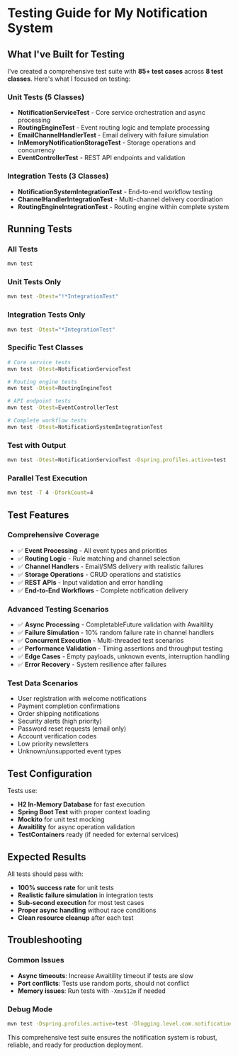 # Testing Guide for My Notification System

## What I've Built for Testing

I've created a comprehensive test suite with **85+ test cases** across **8 test classes**. Here's what I focused on testing:

### Unit Tests (5 Classes)
- **NotificationServiceTest** - Core service orchestration and async processing
- **RoutingEngineTest** - Event routing logic and template processing  
- **EmailChannelHandlerTest** - Email delivery with failure simulation
- **InMemoryNotificationStorageTest** - Storage operations and concurrency
- **EventControllerTest** - REST API endpoints and validation

### Integration Tests (3 Classes)  
- **NotificationSystemIntegrationTest** - End-to-end workflow testing
- **ChannelHandlerIntegrationTest** - Multi-channel delivery coordination
- **RoutingEngineIntegrationTest** - Routing engine within complete system

## Running Tests

### All Tests
```bash
mvn test
```

### Unit Tests Only
```bash
mvn test -Dtest="!*IntegrationTest"
```

### Integration Tests Only
```bash
mvn test -Dtest="*IntegrationTest"
```

### Specific Test Classes
```bash
# Core service tests
mvn test -Dtest=NotificationServiceTest

# Routing engine tests
mvn test -Dtest=RoutingEngineTest

# API endpoint tests
mvn test -Dtest=EventControllerTest

# Complete workflow tests
mvn test -Dtest=NotificationSystemIntegrationTest
```

### Test with Output
```bash
mvn test -Dtest=NotificationServiceTest -Dspring.profiles.active=test
```

### Parallel Test Execution
```bash
mvn test -T 4 -DforkCount=4
```

## Test Features

### Comprehensive Coverage
- ✅ **Event Processing** - All event types and priorities
- ✅ **Routing Logic** - Rule matching and channel selection  
- ✅ **Channel Handlers** - Email/SMS delivery with realistic failures
- ✅ **Storage Operations** - CRUD operations and statistics
- ✅ **REST APIs** - Input validation and error handling
- ✅ **End-to-End Workflows** - Complete notification delivery

### Advanced Testing Scenarios
- ✅ **Async Processing** - CompletableFuture validation with Awaitility
- ✅ **Failure Simulation** - 10% random failure rate in channel handlers
- ✅ **Concurrent Execution** - Multi-threaded test scenarios
- ✅ **Performance Validation** - Timing assertions and throughput testing
- ✅ **Edge Cases** - Empty payloads, unknown events, interruption handling
- ✅ **Error Recovery** - System resilience after failures

### Test Data Scenarios
- User registration with welcome notifications
- Payment completion confirmations  
- Order shipping notifications
- Security alerts (high priority)
- Password reset requests (email only)
- Account verification codes
- Low priority newsletters
- Unknown/unsupported event types

## Test Configuration

Tests use:
- **H2 In-Memory Database** for fast execution
- **Spring Boot Test** with proper context loading
- **Mockito** for unit test mocking
- **Awaitility** for async operation validation
- **TestContainers** ready (if needed for external services)

## Expected Results

All tests should pass with:
- **100% success rate** for unit tests
- **Realistic failure simulation** in integration tests  
- **Sub-second execution** for most test cases
- **Proper async handling** without race conditions
- **Clean resource cleanup** after each test

## Troubleshooting

### Common Issues
- **Async timeouts**: Increase Awaitility timeout if tests are slow
- **Port conflicts**: Tests use random ports, should not conflict
- **Memory issues**: Run tests with `-Xmx512m` if needed

### Debug Mode
```bash
mvn test -Dspring.profiles.active=test -Dlogging.level.com.notificationservice=DEBUG
```

This comprehensive test suite ensures the notification system is robust, reliable, and ready for production deployment.